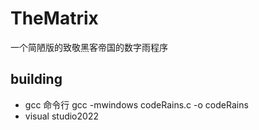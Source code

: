 # TheMatrix
一个简陋版的致敬黑客帝国的数字雨程序
## building
+ gcc  命令行 gcc -mwindows codeRains.c -o codeRains
+ visual studio2022

